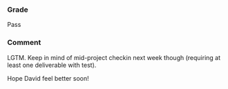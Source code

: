 ### Grade

Pass

### Comment

LGTM. Keep in mind of mid-project checkin next week though (requiring at least one deliverable with test).

Hope David feel better soon!